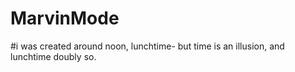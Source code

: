 # MarvinMode 
#i was created around noon, lunchtime- but time is an illusion, and lunchtime doubly so.
